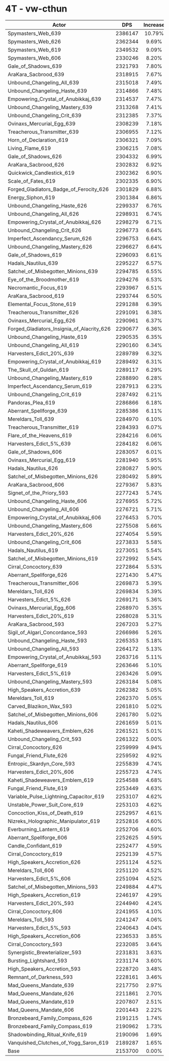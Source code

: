 # 4T - vw-cthun
| Actor | DPS | Increase |
|---|:---:|:---:|
|Spymasters_Web_639|2386147|10.79%|
|Spymasters_Web_626|2362344|9.69%|
|Spymasters_Web_619|2349532|9.09%|
|Spymasters_Web_606|2330246|8.20%|
|Gale_of_Shadows_639|2321793|7.80%|
|AraKara_Sacbrood_639|2318915|7.67%|
|Unbound_Changeling_All_639|2315018|7.49%|
|Unbound_Changeling_Haste_639|2314866|7.48%|
|Empowering_Crystal_of_Anubikkaj_639|2314537|7.47%|
|Unbound_Changeling_Mastery_639|2313268|7.41%|
|Unbound_Changeling_Crit_639|2312385|7.37%|
|Ovinaxs_Mercurial_Egg_639|2308239|7.18%|
|Treacherous_Transmitter_639|2306955|7.12%|
|Horn_of_Declaration_619|2306321|7.09%|
|Living_Flame_619|2306215|7.08%|
|Gale_of_Shadows_626|2304332|6.99%|
|AraKara_Sacbrood_626|2302832|6.92%|
|Quickwick_Candlestick_619|2302362|6.90%|
|Scale_of_Fates_619|2302335|6.90%|
|Forged_Gladiators_Badge_of_Ferocity_626|2301829|6.88%|
|Energy_Siphon_619|2301384|6.86%|
|Unbound_Changeling_Haste_626|2299337|6.76%|
|Unbound_Changeling_All_626|2298931|6.74%|
|Empowering_Crystal_of_Anubikkaj_626|2298279|6.71%|
|Unbound_Changeling_Crit_626|2296773|6.64%|
|Imperfect_Ascendancy_Serum_626|2296753|6.64%|
|Unbound_Changeling_Mastery_626|2296627|6.64%|
|Gale_of_Shadows_619|2296093|6.61%|
|Hadals_Nautilus_639|2295227|6.57%|
|Satchel_of_Misbegotten_Minions_639|2294785|6.55%|
|Eye_of_the_Broodmother_619|2294276|6.53%|
|Necromantic_Focus_619|2293967|6.51%|
|AraKara_Sacbrood_619|2293744|6.50%|
|Elemental_Focus_Stone_619|2291288|6.39%|
|Treacherous_Transmitter_626|2291091|6.38%|
|Ovinaxs_Mercurial_Egg_626|2290961|6.37%|
|Forged_Gladiators_Insignia_of_Alacrity_626|2290677|6.36%|
|Unbound_Changeling_Haste_619|2290535|6.35%|
|Unbound_Changeling_All_619|2290160|6.34%|
|Harvesters_Edict_20%_639|2289789|6.32%|
|Empowering_Crystal_of_Anubikkaj_619|2289492|6.31%|
|The_Skull_of_Guldan_619|2289117|6.29%|
|Unbound_Changeling_Mastery_619|2288890|6.28%|
|Imperfect_Ascendancy_Serum_619|2287913|6.23%|
|Unbound_Changeling_Crit_619|2287492|6.21%|
|Pandoras_Plea_619|2286866|6.18%|
|Aberrant_Spellforge_639|2285386|6.11%|
|Mereldars_Toll_639|2284970|6.10%|
|Treacherous_Transmitter_619|2284393|6.07%|
|Flare_of_the_Heavens_619|2284216|6.06%|
|Harvesters_Edict_5%_639|2284182|6.06%|
|Gale_of_Shadows_606|2283057|6.01%|
|Ovinaxs_Mercurial_Egg_619|2281940|5.95%|
|Hadals_Nautilus_626|2280827|5.90%|
|Satchel_of_Misbegotten_Minions_626|2280492|5.89%|
|AraKara_Sacbrood_606|2279367|5.83%|
|Signet_of_the_Priory_593|2277243|5.74%|
|Unbound_Changeling_Haste_606|2276955|5.72%|
|Unbound_Changeling_All_606|2276721|5.71%|
|Empowering_Crystal_of_Anubikkaj_606|2276453|5.70%|
|Unbound_Changeling_Mastery_606|2275508|5.66%|
|Harvesters_Edict_20%_626|2274054|5.59%|
|Unbound_Changeling_Crit_606|2273833|5.58%|
|Hadals_Nautilus_619|2273051|5.54%|
|Satchel_of_Misbegotten_Minions_619|2272992|5.54%|
|Cirral_Concoctory_639|2272864|5.53%|
|Aberrant_Spellforge_626|2271430|5.47%|
|Treacherous_Transmitter_606|2269873|5.39%|
|Mereldars_Toll_626|2269834|5.39%|
|Harvesters_Edict_5%_626|2269171|5.36%|
|Ovinaxs_Mercurial_Egg_606|2268970|5.35%|
|Harvesters_Edict_20%_619|2268028|5.31%|
|AraKara_Sacbrood_593|2267203|5.27%|
|Sigil_of_Algari_Concordance_593|2266986|5.26%|
|Unbound_Changeling_Haste_593|2265353|5.18%|
|Unbound_Changeling_All_593|2264172|5.13%|
|Empowering_Crystal_of_Anubikkaj_593|2263716|5.11%|
|Aberrant_Spellforge_619|2263646|5.10%|
|Harvesters_Edict_5%_619|2263426|5.09%|
|Unbound_Changeling_Mastery_593|2263184|5.08%|
|High_Speakers_Accretion_639|2262382|5.05%|
|Mereldars_Toll_619|2262370|5.05%|
|Carved_Blazikon_Wax_593|2261810|5.02%|
|Satchel_of_Misbegotten_Minions_606|2261780|5.02%|
|Hadals_Nautilus_606|2261659|5.01%|
|Kaheti_Shadeweavers_Emblem_626|2261521|5.01%|
|Unbound_Changeling_Crit_593|2261322|5.00%|
|Cirral_Concoctory_626|2259999|4.94%|
|Fungal_Friend_Flute_626|2259592|4.92%|
|Entropic_Skardyn_Core_593|2255839|4.74%|
|Harvesters_Edict_20%_606|2255723|4.74%|
|Kaheti_Shadeweavers_Emblem_619|2254588|4.68%|
|Fungal_Friend_Flute_619|2253449|4.63%|
|Variable_Pulse_Lightning_Capacitor_619|2253107|4.62%|
|Unstable_Power_Suit_Core_619|2253103|4.62%|
|Concoction_Kiss_of_Death_619|2252957|4.61%|
|Nizreks_Holographic_Manipulator_619|2252816|4.60%|
|Everburning_Lantern_619|2252706|4.60%|
|Aberrant_Spellforge_606|2252625|4.59%|
|Candle_Confidant_619|2252477|4.59%|
|Cirral_Concoctory_619|2252139|4.57%|
|High_Speakers_Accretion_626|2251124|4.52%|
|Mereldars_Toll_606|2251120|4.52%|
|Harvesters_Edict_5%_606|2251094|4.52%|
|Satchel_of_Misbegotten_Minions_593|2249884|4.47%|
|High_Speakers_Accretion_619|2246197|4.29%|
|Harvesters_Edict_20%_593|2244940|4.24%|
|Cirral_Concoctory_606|2241955|4.10%|
|Mereldars_Toll_593|2241247|4.06%|
|Harvesters_Edict_5%_593|2240643|4.04%|
|High_Speakers_Accretion_606|2236533|3.85%|
|Cirral_Concoctory_593|2232085|3.64%|
|Synergistic_Brewterializer_593|2231831|3.63%|
|Bursting_Lightshard_593|2231174|3.60%|
|High_Speakers_Accretion_593|2228720|3.48%|
|Remnant_of_Darkness_593|2228161|3.46%|
|Mad_Queens_Mandate_639|2217750|2.97%|
|Mad_Queens_Mandate_626|2211861|2.70%|
|Mad_Queens_Mandate_619|2207807|2.51%|
|Mad_Queens_Mandate_606|2201443|2.22%|
|Bronzebeard_Family_Compass_626|2191215|1.74%|
|Bronzebeard_Family_Compass_619|2190962|1.73%|
|Shadowbinding_Ritual_Knife_619|2190096|1.69%|
|Vanquished_Clutches_of_Yogg_Saron_619|2189287|1.65%|
|Base|2153700|0.00%|
